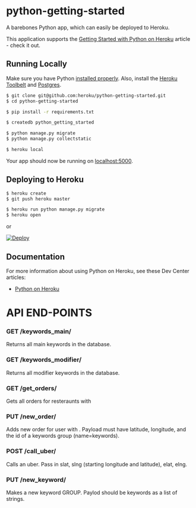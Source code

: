 # python-getting-started

A barebones Python app, which can easily be deployed to Heroku.

This application supports the [Getting Started with Python on Heroku](https://devcenter.heroku.com/articles/getting-started-with-python) article - check it out.

## Running Locally

Make sure you have Python [installed properly](http://install.python-guide.org).  Also, install the [Heroku Toolbelt](https://toolbelt.heroku.com/) and [Postgres](https://devcenter.heroku.com/articles/heroku-postgresql#local-setup).

```sh
$ git clone git@github.com:heroku/python-getting-started.git
$ cd python-getting-started

$ pip install -r requirements.txt

$ createdb python_getting_started

$ python manage.py migrate
$ python manage.py collectstatic

$ heroku local
```

Your app should now be running on [localhost:5000](http://localhost:5000/).

## Deploying to Heroku

```sh
$ heroku create
$ git push heroku master

$ heroku run python manage.py migrate
$ heroku open
```
or

[![Deploy](https://www.herokucdn.com/deploy/button.png)](https://heroku.com/deploy)

## Documentation

For more information about using Python on Heroku, see these Dev Center articles:

- [Python on Heroku](https://devcenter.heroku.com/categories/python)

# API END-POINTS

### GET /keywords_main/

Returns all main keywords in the database.

### GET /keywords_modifier/

Returns all modifier keywords in the database.

### GET /get_orders/<id>

Gets all orders for resteraunts with <id>

### PUT /new_order/<id>

Adds new order for user with <id>. Payload must have latitude, longitude, and the id of a keywords group (name=keywords).

### POST /call_uber/

Calls an uber. Pass in slat, slng (starting longitude and latitude), elat, elng.

### PUT /new_keyword/<id>

Makes a new keyword GROUP. Paylod should be keywords as a list of strings.
